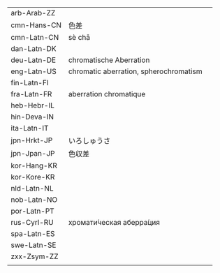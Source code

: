 | | | |
|-|-|-|
| arb-Arab-ZZ |  |  |
| cmn-Hans-CN | 色差 |  |
| cmn-Latn-CN | sè chā |  |
| dan-Latn-DK |  |  |
| deu-Latn-DE | chromatische Aberration |  |
| eng-Latn-US | chromatic aberration, spherochromatism |  |
| fin-Latn-FI |  |  |
| fra-Latn-FR | aberration chromatique |  |
| heb-Hebr-IL |  |  |
| hin-Deva-IN |  |  |
| ita-Latn-IT |  |  |
| jpn-Hrkt-JP | いろしゅうさ |  |
| jpn-Jpan-JP | 色収差 |  |
| kor-Hang-KR |  |  |
| kor-Kore-KR |  |  |
| nld-Latn-NL |  |  |
| nob-Latn-NO |  |  |
| por-Latn-PT |  |  |
| rus-Cyrl-RU | хромати́ческая аберра́ция |  |
| spa-Latn-ES |  |  |
| swe-Latn-SE |  |  |
| zxx-Zsym-ZZ |  |  |
|  |  |  |

